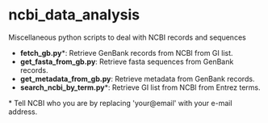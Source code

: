 # ncbi_data_analysis
Miscellaneous python scripts to deal with NCBI records and sequences

* **fetch_gb.py**\*: Retrieve GenBank records from NCBI from GI list.
* **get_fasta_from_gb.py**: Retrieve fasta sequences from GenBank records.
* **get_metadata_from_gb.py**: Retrieve metadata from GenBank records.
* **search_ncbi_by_term.py**\*: Retrieve GI list from NCBI from Entrez terms.

\* Tell NCBI who you are by replacing 'your@email' with your e-mail address. 
